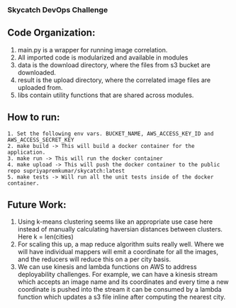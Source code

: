 ### Skycatch DevOps Challenge
## Code Organization:
1. main.py is a wrapper for running image correlation.
2. All imported code is modularized and available in modules
3. data is the download directory, where the files from s3 bucket are downloaded.
4. result is the upload directory, where the correlated image files are uploaded from.
5. libs contain utility functions that are shared across modules.

## How to run:
```
1. Set the following env vars. BUCKET_NAME, AWS_ACCESS_KEY_ID and AWS_ACCESS_SECRET_KEY
2. make build -> This will build a docker container for the application.
3. make run -> This will run the docker container
4. make upload -> This will push the docker container to the public repo supriyapremkumar/skycatch:latest
5. make tests -> Will run all the unit tests inside of the docker container.
```

## Future Work:
1. Using k-means clustering seems like an appropriate use case here instead of manually
calculating haversian distances between clusters. Here k = len(cities)
2. For scaling this up, a map reduce algorithm suits really well. Where we will have individual mappers
will emit a coordinate for all the images, and the reducers will reduce this on a per city basis.
3. We can use kinesis and lambda functions on AWS to address deployability challenges. For example, we can have a kinesis stream which accepts an image name and its coordinates and every time a new
coordinate is pushed into the stream it can be consumed by a lambda function which updates a s3 file inline after computing the nearest city.
